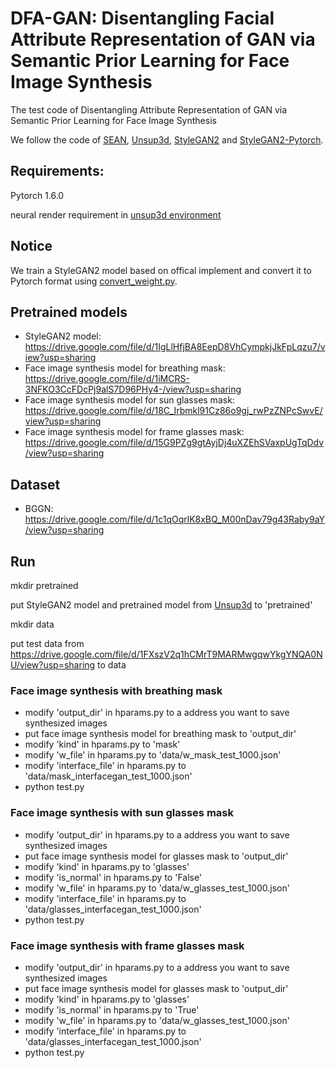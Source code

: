 # DFA-GAN: Disentangling Facial Attribute Representation of GAN via Semantic Prior Learning for Face Image Synthesis
The test code of Disentangling Attribute Representation of GAN via Semantic Prior Learning for Face Image Synthesis 

We follow the code of [SEAN](https://github.com/ZPdesu/SEAN), [Unsup3d](https://github.com/elliottwu/unsup3d), [StyleGAN2](https://github.com/NVlabs/stylegan2) and [StyleGAN2-Pytorch](https://github.com/rosinality/stylegan2-pytorch).

## Requirements:
Pytorch 1.6.0

neural render requirement in [unsup3d environment](https://github.com/elliottwu/unsup3d/blob/master/environment.yml)



## Notice
We train a StyleGAN2 model based on offical implement and convert it to Pytorch format using [convert_weight.py](https://github.com/rosinality/stylegan2-pytorch/blob/master/convert_weight.py).

## Pretrained models
* StyleGAN2 model: https://drive.google.com/file/d/1IgLlHfjBA8EepD8VhCympkjJkFpLqzu7/view?usp=sharing
* Face image synthesis model for breathing mask: https://drive.google.com/file/d/1iMCRS-3NFKO3CcFDcPj9alS7D96PHy4-/view?usp=sharing
* Face image synthesis model for sun glasses mask: https://drive.google.com/file/d/18C_Irbmkl91Cz86o9gj_rwPzZNPcSwvE/view?usp=sharing
* Face image synthesis model for frame glasses mask: https://drive.google.com/file/d/15G9PZg9gtAyjDj4uXZEhSVaxpUgTqDdv/view?usp=sharing

## Dataset
* BGGN: https://drive.google.com/file/d/1c1qOqrlK8xBQ_M00nDav79g43Raby9aY/view?usp=sharing


## Run
mkdir pretrained

put StyleGAN2 model and pretrained model from [Unsup3d](https://github.com/elliottwu/unsup3d) to 'pretrained'

mkdir data

put test data from https://drive.google.com/file/d/1FXszV2q1hCMrT9MARMwgqwYkgYNQA0NU/view?usp=sharing to data


### Face image synthesis with breathing mask
* modify 'output_dir' in hparams.py to a address you want to save synthesized images
* put face image synthesis model for breathing mask to 'output_dir'
* modify 'kind' in hparams.py to 'mask'
* modify 'w_file' in hparams.py to 'data/w_mask_test_1000.json'
* modify 'interface_file' in hparams.py to 'data/mask_interfacegan_test_1000.json'
* python test.py

### Face image synthesis with sun glasses mask
* modify 'output_dir' in hparams.py to a address you want to save synthesized images
* put face image synthesis model for glasses mask to 'output_dir'
* modify 'kind' in hparams.py to 'glasses'  
* modify 'is_normal' in hparams.py to 'False'
* modify 'w_file' in hparams.py to 'data/w_glasses_test_1000.json'
* modify 'interface_file' in hparams.py to 'data/glasses_interfacegan_test_1000.json'
* python test.py

### Face image synthesis with frame glasses mask
* modify 'output_dir' in hparams.py to a address you want to save synthesized images
* put face image synthesis model for glasses mask to 'output_dir'
* modify 'kind' in hparams.py to 'glasses'
* modify 'is_normal' in hparams.py to 'True'
* modify 'w_file' in hparams.py to 'data/w_glasses_test_1000.json'
* modify 'interface_file' in hparams.py to 'data/glasses_interfacegan_test_1000.json'
* python test.py